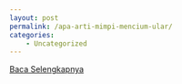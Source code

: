 ```yaml
---
layout: post
permalink: /apa-arti-mimpi-mencium-ular/
categories:
    - Uncategorized
---
```


[Baca Selengkapnya](/01)